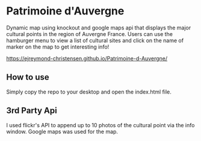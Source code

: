 # Patrimoine d'Auvergne

Dynamic map using knockout and google maps api that displays the major cultural points in the region of Auvergne France. 
Users can use the hamburger menu to view a list of cultural sites and click on the name of marker on the map to get 
interesting info!

https://ejreymond-christensen.github.io/Patrimoine-d-Auvergne/

## How to use

Simply copy the repo to your desktop and open the index.html file.

## 3rd Party Api

I used flickr's API to append up to 10 photos of the cultural point via the info window. Google maps was used for the map.
